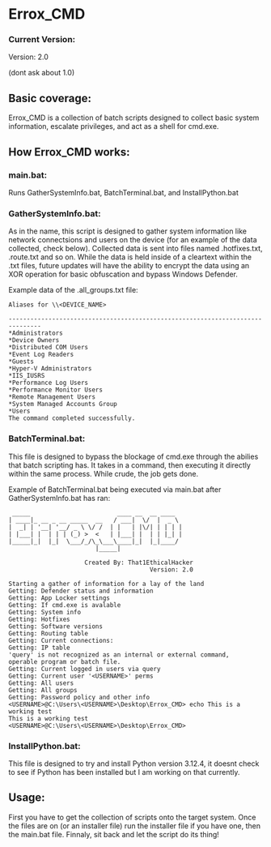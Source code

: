 # Errox_CMD

### Current Version:

Version: 2.0

(dont ask about 1.0)

## Basic coverage:

Errox_CMD is a collection of batch scripts designed to collect basic system information, escalate privileges, and act as a shell for cmd.exe.

## How Errox_CMD works:

### main.bat:
  
  Runs GatherSystemInfo.bat, BatchTerminal.bat, and InstallPython.bat
  
### GatherSystemInfo.bat:
  As in the name, this script is designed to gather system information like network connectsions and users on the device (for an example of the data collected, check below). Collected data is sent into files named .hotfixes.txt, .route.txt and so on. While the data is held inside of a cleartext within the .txt files, future updates will have the ability to encrypt the data using an XOR operation for basic obfuscation and bypass Windows Defender.

  Example data of the .all_groups.txt file:

    Aliases for \\<DEVICE_NAME>

    -------------------------------------------------------------------------------
    *Administrators
    *Device Owners
    *Distributed COM Users
    *Event Log Readers
    *Guests
    *Hyper-V Administrators
    *IIS_IUSRS
    *Performance Log Users
    *Performance Monitor Users
    *Remote Management Users
    *System Managed Accounts Group
    *Users
    The command completed successfully.

### BatchTerminal.bat:
  
  This file is designed to bypass the blockage of cmd.exe through the abilies that batch scripting has. It takes in a command, then executing it directly within the same process. While crude, the job gets done.

  Example of BatchTerminal.bat being executed via main.bat after GatherSystemInfo.bat has ran:

     _____                        ____ __  __ ____
    | ____|_ __ _ __ _____  __   / ___|  \/  |  _ \
    |  _| | '__| '__/ _ \ \/ /  | |   | |\/| | | | |
    | |___| |  | | | (_) >  <   | |___| |  | | |_| |
    |_____|_|  |_|  \___/_/\_\___\____|_|  |_|____/
                            |_____|
    
                         Created By: That1EthicalHacker
                                           Version: 2.0
    
    Starting a gather of information for a lay of the land
    Getting: Defender status and information
    Getting: App Locker settings
    Getting: If cmd.exe is avalable
    Getting: System info
    Getting: Hotfixes
    Getting: Software versions
    Getting: Routing table
    Getting: Current connections:
    Getting: IP table
    'query' is not recognized as an internal or external command,
    operable program or batch file.
    Getting: Current logged in users via query
    Getting: Current user '<USERNAME>' perms
    Getting: All users
    Getting: All groups
    Getting: Password policy and other info
    <USERNAME>@C:\Users\<USERNAME>\Desktop\Errox_CMD> echo This is a working test
    This is a working test
    <USERNAME>@C:\Users\<USERNAME>\Desktop\Errox_CMD>

### InstallPython.bat:

  This file is designed to try and install Python version 3.12.4, it doesnt check to see if Python has been installed but I am working on that currently.

## Usage:

  First you have to get the collection of scripts onto the target system. Once the files are on (or an installer file) run the installer file if you have one, then the main.bat file. Finnaly, sit back and let the script do its thing!
